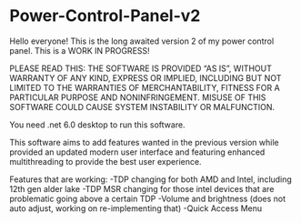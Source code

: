 # Power-Control-Panel-v2

Hello everyone! This is the long awaited version 2 of my power control panel. This is a WORK IN PROGRESS!

PLEASE READ THIS:
THE SOFTWARE IS PROVIDED “AS IS”, WITHOUT WARRANTY OF ANY KIND, EXPRESS OR IMPLIED, INCLUDING BUT NOT LIMITED TO THE WARRANTIES OF MERCHANTABILITY, FITNESS FOR A PARTICULAR PURPOSE AND NONINFRINGEMENT. MISUSE OF THIS SOFTWARE COULD CAUSE SYSTEM INSTABILITY OR MALFUNCTION.

You need .net 6.0 desktop to run this software.

This software aims to add features wanted in the previous version while provided an updated modern user interface and featuring enhanced multithreading to provide the best user experience.

Features that are working:
-TDP changing for both AMD and Intel, including 12th gen alder lake
-TDP MSR changing for those intel devices that are problematic going above a certain TDP
-Volume and brightness (does not auto adjust, working on re-implementing that)
-Quick Access Menu

